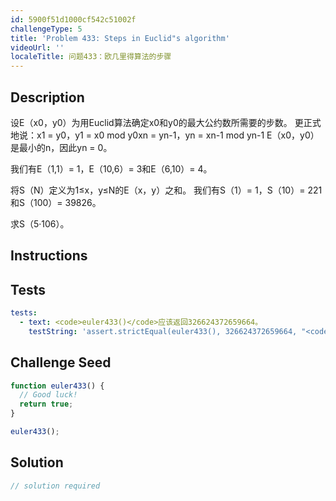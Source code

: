 ```yaml
---
id: 5900f51d1000cf542c51002f
challengeType: 5
title: 'Problem 433: Steps in Euclid"s algorithm'
videoUrl: ''
localeTitle: 问题433：欧几里得算法的步骤
---
```


## Description
<section id="description">
设E（x0，y0）为用Euclid算法确定x0和y0的最大公约数所需要的步数。 更正式地说：x1 = y0，y1 = x0 mod y0xn = yn-1，yn = xn-1 mod yn-1
E（x0，y0）是最小的n，因此yn = 0。


我们有E（1,1）= 1，E（10,6）= 3和E（6,10）= 4。


将S（N）定义为1≤x，y≤N的E（x，y）之和。
我们有S（1）= 1，S（10）= 221和S（100）= 39826。


求S（5·106）。
</section>

## Instructions
<section id="instructions">
</section>

## Tests
<section id='tests'>

```yml
tests:
  - text: <code>euler433()</code>应该返回326624372659664。
    testString: 'assert.strictEqual(euler433(), 326624372659664, "<code>euler433()</code> should return 326624372659664.");'

```

</section>

## Challenge Seed
<section id='challengeSeed'>

<div id='js-seed'>

```js
function euler433() {
  // Good luck!
  return true;
}

euler433();

```

</div>



</section>

## Solution
<section id='solution'>

```js
// solution required
```
</section>
